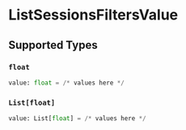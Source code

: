 # ListSessionsFiltersValue


## Supported Types

### `float`

```python
value: float = /* values here */
```

### `List[float]`

```python
value: List[float] = /* values here */
```

